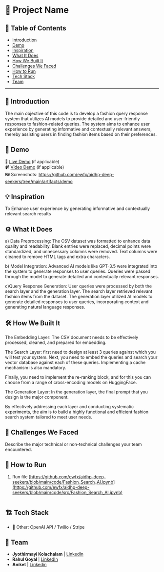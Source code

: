 # 🚀 Project Name

## 📌 Table of Contents
- [Introduction](#introduction)
- [Demo](#demo)
- [Inspiration](#inspiration)
- [What It Does](#what-it-does)
- [How We Built It](#how-we-built-it)
- [Challenges We Faced](#challenges-we-faced)
- [How to Run](#how-to-run)
- [Tech Stack](#tech-stack)
- [Team](#team)

---

## 🎯 Introduction
The main objective of this code is to develop a fashion query response system that utilizes AI models to provide detailed and user-friendly responses to fashion-related queries. The system aims to enhance user experience by generating informative and contextually relevant answers, thereby assisting users in finding fashion items based on their preferences.

## 🎥 Demo
🔗 [Live Demo](#) (if applicable)  
📹 [Video Demo](#) (if applicable)  
🖼️ Screenshots: https://github.com/ewfx/aidhp-deep-seekers/tree/main/artifacts/demo

## 💡 Inspiration
To Enhance user experience by generating informative and contextually relevant search results 

## ⚙️ What It Does
a) Data Preprocessing:
The CSV dataset was formatted to enhance data quality and readability.
Blank entries were replaced, decimal points were standardized, and unnecessary columns were removed.
Text columns were cleaned to remove HTML tags and extra characters.

b) Model Integration:
Advanced AI models like GPT-3.5 were integrated into the system to generate responses to user queries.
Queries were passed through the model to generate detailed and contextually relevant responses.

c)Query Response Generation:
User queries were processed by both the search layer and the generation layer.
The search layer retrieved relevant fashion items from the dataset.
The generation layer utilized AI models to generate detailed responses to user queries, incorporating context and generating natural language responses.

## 🛠️ How We Built It

The Embedding Layer:
The CSV document needs to be effectively processed, cleaned, and prepared for embedding.

The Search Layer:
first need to design at least 3 queries against which you will test your system. Next, you need to embed the queries and search your vector database against each of these queries. Implementing a cache mechanism is also mandatory.

Finally, you need to implement the re-ranking block, and for this you can choose from a range of cross-encoding models on HuggingFace.

The Generation Layer:
In the generation layer, the final prompt that you design is the major component.

By effectively addressing each layer and conducting systematic experiments, the aim is to build a highly functional and efficient fashion search system tailored to meet user needs.

## 🚧 Challenges We Faced
Describe the major technical or non-technical challenges your team encountered.

## 🏃 How to Run
1. Run file [https://github.com/ewfx/aidhp-deep-seekers/blob/main/code/Fashion_Search_AI.ipynb](https://github.com/ewfx/aidhp-deep-seekers/blob/main/code/src/Fashion_Search_AI.ipynb)
   ```

## 🏗️ Tech Stack
- 🔹 Other: OpenAI API / Twilio / Stripe

## 👥 Team
- **Jyothirmayi Kolachalam** | [LinkedIn](https://www.linkedin.com/in/jyothirmayi-kolachalam-653b5117/)
- **Rahul Goyal** | [LinkedIn](https://www.linkedin.com/in/rahul-goyal-6a94b197/)
- **Aniket** | [Linkedin](https://www.linkedin.com/in/aniketaniket/)
